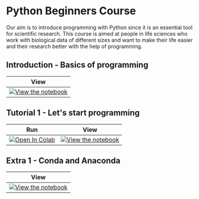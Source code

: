 # Python Beginners Course 

Our aim is to introduce programming with Python since it is an essential tool for scientific research. This course is aimed at people in life sciences who work with biological data of different sizes and want to make their life easier and their research better with the help of programming.

## Introduction - Basics of programming
| View |
| ---- |
|[![View the notebook](https://img.shields.io/badge/render-nbviewer-orange.svg)](https://nbviewer.jupyter.org/?https://github.com/bgur123/python-beginners-course/blob/master/Presentations/extra/0_Intro_Programming.ipynb)|

## Tutorial 1 - Let's start programming
| Run | View |
| --- | ---- |
| [![Open In Colab](https://colab.research.google.com/assets/colab-badge.svg)](https://colab.research.google.com/github/bgur123/python-beginners-course/blob/master/Presentations/1_Lets_start_programming.ipynb) | [![View the notebook](https://img.shields.io/badge/render-nbviewer-orange.svg)](https://nbviewer.jupyter.org/github/bgur123/python-beginners-course/blob/master/Presentations/1_Lets_start_programming.ipynb) | 

## Extra 1 - Conda and Anaconda
| View |
| ---- |
|[![View the notebook](https://img.shields.io/badge/render-nbviewer-orange.svg)](https://nbviewer.jupyter.org/?https://github.com/bgur123/python-beginners-course/blob/master/Presentations/extra/Intro_Conda.ipynb)|
